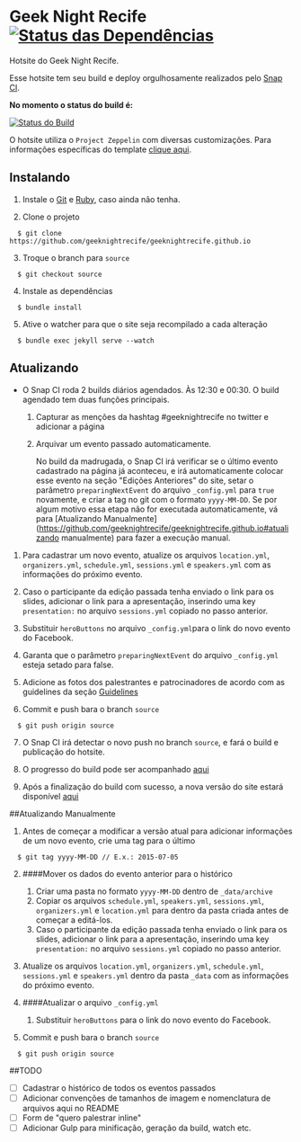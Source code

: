 # Geek Night Recife [![Status das Dependências](https://gemnasium.com/geeknightrecife/geeknightrecife.github.io.svg)](https://gemnasium.com/geeknightrecife/geeknightrecife.github.io)

Hotsite do Geek Night Recife.

Esse hotsite tem seu build e deploy orgulhosamente realizados pelo [Snap CI](https://snap-ci.com/).

__No momento o status do build é:__

[![Status do Build](https://snap-ci.com/geeknightrecife/geeknightrecife.github.io/branch/source/build_image)](https://snap-ci.com/geeknightrecife/geeknightrecife.github.io/branch/source)

O hotsite utiliza o `Project Zeppelin` com diversas customizações. Para informações específicas do template [clique aqui](https://github.com/gdg-x/zeppelin).

## Instalando

1. Instale o [Git](http://git-scm.com/downloads) e [Ruby](https://www.ruby-lang.org/en/downloads/), caso ainda não tenha.

2. Clone o projeto

  ```
    $ git clone https://github.com/geeknightrecife/geeknightrecife.github.io
  ```

3. Troque o branch para `source`

  ```
    $ git checkout source
  ```

4. Instale as dependências

  ```
    $ bundle install
  ```

5. Ative o watcher para que o site seja recompilado a cada alteração

  ```
    $ bundle exec jekyll serve --watch
  ```  

## Atualizando

* O Snap CI roda 2 builds diários agendados. Às 12:30 e 00:30. O build agendado tem duas funções principais.
    1. Capturar as menções da hashtag #geeknightrecife no twitter e adicionar a página
    2. Arquivar um evento passado automaticamente.
       
       No build da madrugada, o Snap CI irá verificar se o último evento cadastrado na página já aconteceu, e irá automaticamente colocar esse evento na seção "Edições Anteriores" do site, setar o parâmetro `preparingNextEvent` do arquivo `_config.yml` para `true` novamente, e criar a tag no git com o formato `yyyy-MM-DD`. Se por algum motivo essa etapa não for executada automaticamente, vá para [Atualizando Manualmente](https://github.com/geeknightrecife/geeknightrecife.github.io#atualizando manualmente) para fazer a execução manual.

1. Para cadastrar um novo evento, atualize os arquivos `location.yml`, `organizers.yml`, `schedule.yml`, `sessions.yml` e `speakers.yml` com as informações do próximo evento.

2. Caso o participante da edição passada tenha enviado o link para os slides, adicionar o link para a apresentação, inserindo uma key `presentation:` no arquivo `sessions.yml` copiado no passo anterior.

3. Substituir `heroButtons` no arquivo ```_config.yml```para o link do novo evento do Facebook. 

4. Garanta que o parâmetro `preparingNextEvent` do arquivo `_config.yml` esteja setado para false.

5. Adicione as fotos dos palestrantes e patrocinadores de acordo com as guidelines da seção [Guidelines](https://github.com/geeknightrecife/geeknightrecife.github.io#guidelines)

6. Commit e push bara o branch `source`

  ```
    $ git push origin source
  ```

7. O Snap CI irá detectar o novo push no branch `source`, e fará o build e publicação do hotsite.

8. O progresso do build pode ser acompanhado [aqui](https://snap-ci.com/mateusrevoredo/geeknightrecife.github.io/branch/source)

9. Após a finalização do build com sucesso, a nova versão do site estará disponível [aqui](http://geeknightrecife.github.io) 

##Atualizando Manualmente

1. Antes de começar a modificar a versão atual para adicionar informações de um novo evento, crie uma tag para o último

  ```
    $ git tag yyyy-MM-DD // E.x.: 2015-07-05
  ```

2. ####Mover os dados do evento anterior para o histórico
	1. Criar uma pasta no formato `yyyy-MM-DD` dentro de `_data/archive`
	2. Copiar os arquivos `schedule.yml`, `speakers.yml`, `sessions.yml`, `organizers.yml` e `location.yml` para dentro da pasta criada antes de começar a editá-los.
	3. Caso o participante da edição passada tenha enviado o link para os slides, adicionar o link para a apresentação, inserindo uma key `presentation:` no arquivo `sessions.yml` copiado no passo anterior.

3. Atualize os arquivos `location.yml`, `organizers.yml`, `schedule.yml`, `sessions.yml` e `speakers.yml` dentro da pasta `_data` com as informações do próximo evento.

4. ####Atualizar o arquivo `_config.yml`
	1. Substituir `heroButtons` para o link do novo evento do Facebook.

5. Commit e push bara o branch `source`

  ```
    $ git push origin source
  ```

##TODO

- [ ] Cadastrar o histórico de todos os eventos passados
- [ ] Adicionar convenções de tamanhos de imagem e nomenclatura de arquivos aqui no README
- [ ] Form de "quero palestrar inline"
- [ ] Adicionar Gulp para minificação, geração da build, watch etc.

